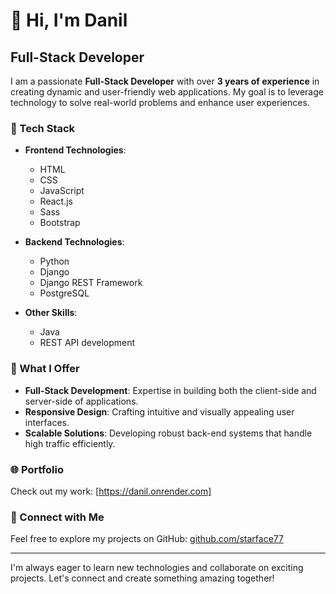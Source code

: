 # 👋 Hi, I'm Danil

## Full-Stack Developer

I am a passionate **Full-Stack Developer** with over **3 years of experience** in creating dynamic and user-friendly web applications. My goal is to leverage technology to solve real-world problems and enhance user experiences.

### 🔧 Tech Stack
- **Frontend Technologies**:
  - HTML
  - CSS
  - JavaScript
  - React.js
  - Sass
  - Bootstrap

- **Backend Technologies**:
  - Python
  - Django
  - Django REST Framework
  - PostgreSQL

- **Other Skills**:
  - Java
  - REST API development

### 🚀 What I Offer
- **Full-Stack Development**: Expertise in building both the client-side and server-side of applications.
- **Responsive Design**: Crafting intuitive and visually appealing user interfaces.
- **Scalable Solutions**: Developing robust back-end systems that handle high traffic efficiently.

### 🌐 Portfolio
Check out my work: [https://danil.onrender.com]

### 🔗 Connect with Me
Feel free to explore my projects on GitHub: [github.com/starface77](https://github.com/starface77)

---

I'm always eager to learn new technologies and collaborate on exciting projects. Let's connect and create something amazing together!
